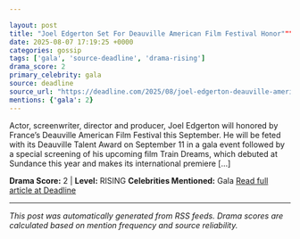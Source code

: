 ```yaml
---

layout: post
title: "Joel Edgerton Set For Deauville American Film Festival Honor"""
date: 2025-08-07 17:19:25 +0000
categories: gossip
tags: ['gala', 'source-deadline', 'drama-rising']
drama_score: 2
primary_celebrity: gala
source: deadline
source_url: "https://deadline.com/2025/08/joel-edgerton-deauville-american-film-festival-honor-1236481423/"""
mentions: {'gala': 2}
---
```


Actor, screenwriter, director and producer, Joel Edgerton will honored by France’s Deauville American Film Festival this September. He will be feted with its Deauville Talent Award on September 11 in a gala event followed by a special screening of his upcoming film Train Dreams, which debuted at Sundance this year and makes its international premiere […]

**Drama Score:** 2 | **Level:** RISING **Celebrities Mentioned:** Gala [Read full article at Deadline](https://deadline.com/2025/08/joel-edgerton-deauville-american-film-festival-honor-1236481423/)

---

*This post was automatically generated from RSS feeds. Drama scores are calculated based on mention frequency and source reliability.*